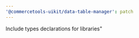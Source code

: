 ```yaml
---
'@commercetools-uikit/data-table-manager': patch
---
```


Include types declarations for libraries"
